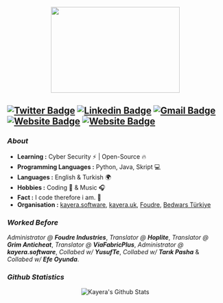 <p align="center">
  <img width="300" height="200" src="https://i.imgur.com/JMI7u2G.jpeg">
</p>

[![Twitter Badge](https://img.shields.io/badge/-Kayera-1ca0f1?style=flat-square&logo=twitter&logoColor=white&link=https://twitter.com/kayeradev)](https://twitter.com/kayeradev)  [![Linkedin Badge](https://img.shields.io/badge/-Kayera-blue?style=flat-square&logo=Linkedin&logoColor=white&link=https://www.linkedin.com/in/kayera//)](https://www.linkedin.com/in/kayera/)  [![Gmail Badge](https://img.shields.io/badge/-kayerailetisim@hotmail.com-c14438?style=flat-square&logo=Gmail&logoColor=white&link=mailto:kayerailetisim@hotmail.com)](mailto:kayerailetisim@hotmail.com)  [![Website Badge](https://img.shields.io/badge/-kayera.software-c14438?style=flat-square&logo=Website&logoColor=white&link=https://kayera.software)](https://kayera.software) [![Website Badge](https://img.shields.io/badge/-kayera.tech-c14438?style=flat-square&logo=Website&logoColor=white&link=https://kayera.tech)](https://kayera.tech)
---------------------------------------------------------------------------------------------------------------------------------------------------------------------------------
### <i>About</i>

-  **Learning :** Cyber Security ⚡ | Open-Source 🔥
-  **Programming Languages :** Python, Java, Skript 💻
-  **Languages :** English & Turkish 🌍
-  **Hobbies :** Coding 🔧 & Music 🎧
-  **Fact :** I code therefore i am. 🔨
-  **Organisation :** [kayera.software](https://kayera.software/), [kayera.uk](https://kayera.uk/), [Foudre](https://foudre.uk/), [Bedwars Türkiye](https://bedwars.tc/)

### <i>Worked Before</i>

*Administrator @* ***Foudre Industries***,
*Translator @* ***Hoplite***,
*Translator @* ***Grim Anticheat***,
*Translator @* ***ViaFabricPlus***,
*Administrator @* ***kayera.software***,
*Collabed w/* ***YusufTe***,
*Collabed w/* ***Tarık Pasha*** &
*Collabed w/* ***Efe Oyunda***.

### <i>Github Statistics</i>


<p align="center">
  <img alt="Kayera's Github Stats" src="https://github-readme-stats.vercel.app/api?username=kayeradev&show_icons=true&theme=radical">
</p>
